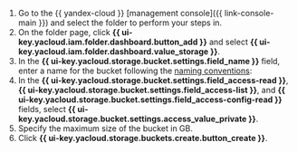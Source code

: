 1. Go to the {{ yandex-cloud }} [management console]({{ link-console-main }}) and select the folder to perform your steps in.
1. On the folder page, click **{{ ui-key.yacloud.iam.folder.dashboard.button_add }}** and select **{{ ui-key.yacloud.iam.folder.dashboard.value_storage }}**.
1. In the **{{ ui-key.yacloud.storage.bucket.settings.field_name }}** field, enter a name for the bucket following the [naming conventions](../../storage/concepts/bucket.md#naming):
1. In the **{{ ui-key.yacloud.storage.bucket.settings.field_access-read }}**, **{{ ui-key.yacloud.storage.bucket.settings.field_access-list }}**, and **{{ ui-key.yacloud.storage.bucket.settings.field_access-config-read }}** fields, select **{{ ui-key.yacloud.storage.bucket.settings.access_value_private }}**.
1. Specify the maximum size of the bucket in GB.
1. Click **{{ ui-key.yacloud.storage.buckets.create.button_create }}**.